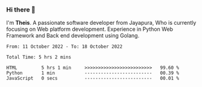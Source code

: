 ### Hi there 👋

I'm <b>Theis</b>. A passionate software developer from Jayapura, Who is currently focusing on Web platform development. Experience in Python Web Framework and Back end development using Golang.

 
 <!--START_SECTION:waka-->

```text
From: 11 October 2022 - To: 18 October 2022

Total Time: 5 hrs 2 mins

HTML         5 hrs 1 min     >>>>>>>>>>>>>>>>>>>>>>>>>   99.60 %
Python       1 min           -------------------------   00.39 %
JavaScript   0 secs          -------------------------   00.01 %
```

<!--END_SECTION:waka-->
